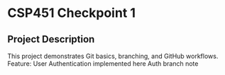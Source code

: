 # CSP451 Checkpoint 1
## Project Description
This project demonstrates Git basics, branching, and GitHub workflows.
Feature: User Authentication implemented here
Auth branch note
